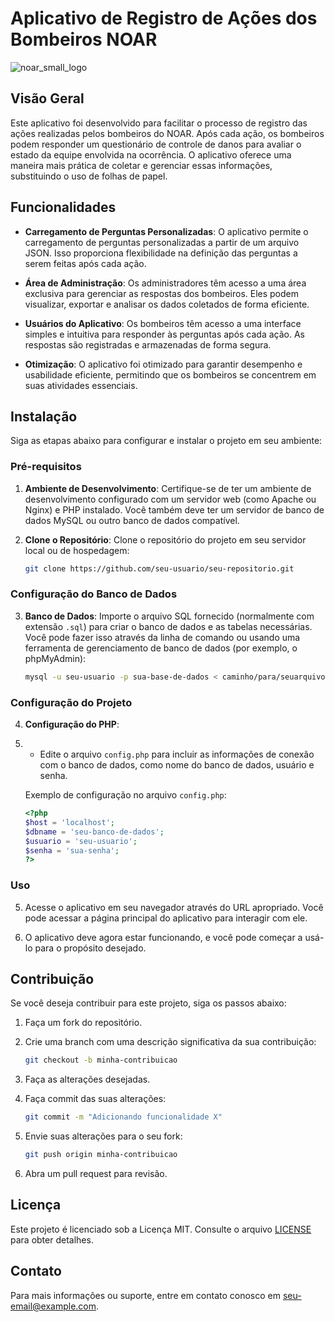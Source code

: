 # Aplicativo de Registro de Ações dos Bombeiros NOAR

![noar_small_logo](https://github.com/0gudu/app_bombeiros/assets/89671108/2a79c96b-1437-4e8f-b2b1-3c3e472e2d24)

## Visão Geral

Este aplicativo foi desenvolvido para facilitar o processo de registro das ações realizadas pelos bombeiros do NOAR. Após cada ação, os bombeiros podem responder um questionário de controle de danos para avaliar o estado da equipe envolvida na ocorrência. O aplicativo oferece uma maneira mais prática de coletar e gerenciar essas informações, substituindo o uso de folhas de papel.

## Funcionalidades

- **Carregamento de Perguntas Personalizadas**: O aplicativo permite o carregamento de perguntas personalizadas a partir de um arquivo JSON. Isso proporciona flexibilidade na definição das perguntas a serem feitas após cada ação.

- **Área de Administração**: Os administradores têm acesso a uma área exclusiva para gerenciar as respostas dos bombeiros. Eles podem visualizar, exportar e analisar os dados coletados de forma eficiente.

- **Usuários do Aplicativo**: Os bombeiros têm acesso a uma interface simples e intuitiva para responder às perguntas após cada ação. As respostas são registradas e armazenadas de forma segura.

- **Otimização**: O aplicativo foi otimizado para garantir desempenho e usabilidade eficiente, permitindo que os bombeiros se concentrem em suas atividades essenciais.

## Instalação

Siga as etapas abaixo para configurar e instalar o projeto em seu ambiente:

### Pré-requisitos

1. **Ambiente de Desenvolvimento**: Certifique-se de ter um ambiente de desenvolvimento configurado com um servidor web (como Apache ou Nginx) e PHP instalado. Você também deve ter um servidor de banco de dados MySQL ou outro banco de dados compatível.

2. **Clone o Repositório**: Clone o repositório do projeto em seu servidor local ou de hospedagem:

   ```bash
   git clone https://github.com/seu-usuario/seu-repositorio.git
   ```

### Configuração do Banco de Dados

3. **Banco de Dados**: Importe o arquivo SQL fornecido (normalmente com extensão `.sql`) para criar o banco de dados e as tabelas necessárias. Você pode fazer isso através da linha de comando ou usando uma ferramenta de gerenciamento de banco de dados (por exemplo, o phpMyAdmin):

   ```bash
   mysql -u seu-usuario -p sua-base-de-dados < caminho/para/seuarquivo.sql
   ```

### Configuração do Projeto

4. **Configuração do PHP**:
5. 
   - Edite o arquivo `config.php` para incluir as informações de conexão com o banco de dados, como nome do banco de dados, usuário e senha.

   Exemplo de configuração no arquivo `config.php`:

   ```php
   <?php
   $host = 'localhost';
   $dbname = 'seu-banco-de-dados';
   $usuario = 'seu-usuario';
   $senha = 'sua-senha';
   ?>
   ```

### Uso

5. Acesse o aplicativo em seu navegador através do URL apropriado. Você pode acessar a página principal do aplicativo para interagir com ele.

6. O aplicativo deve agora estar funcionando, e você pode começar a usá-lo para o propósito desejado.

## Contribuição

Se você deseja contribuir para este projeto, siga os passos abaixo:

1. Faça um fork do repositório.

2. Crie uma branch com uma descrição significativa da sua contribuição:

   ```bash
   git checkout -b minha-contribuicao
   ```

3. Faça as alterações desejadas.

4. Faça commit das suas alterações:

   ```bash
   git commit -m "Adicionando funcionalidade X"
   ```

5. Envie suas alterações para o seu fork:

   ```bash
   git push origin minha-contribuicao
   ```

6. Abra um pull request para revisão.

## Licença

Este projeto é licenciado sob a Licença MIT. Consulte o arquivo [LICENSE](LICENSE) para obter detalhes.

## Contato

Para mais informações ou suporte, entre em contato conosco em [seu-email@example.com](mailto:seu-email@example.com).

